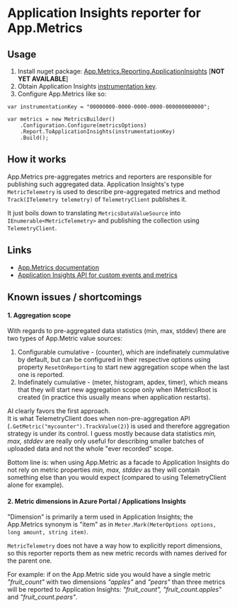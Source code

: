 # Application Insights reporter for App.Metrics

## Usage
1. Install nuget package: [App.Metrics.Reporting.ApplicationInsights](https://nuget.com) [**NOT YET AVAILABLE**]
2. Obtain Application Insights [instrumentation key](https://docs.microsoft.com/en-us/azure/azure-monitor/app/create-new-resource).
3. Configure App.Metrics like so:
```
var instrumentationKey = "00000000-0000-0000-0000-000000000000";

var metrics = new MetricsBuilder()
    .Configuration.Configure(metricsOptions)
    .Report.ToApplicationInsights(instrumentationKey)
    .Build();
```

## How it works
App.Metrics pre-aggregates metrics and reporters are responsible for publishing such aggregated data.
Application Insights's type `MetricTelemetry` is used to describe pre-aggregated metrics
and method `Track(ITelemetry telemetry)` of `TelemetryClient` publishes it.

It just boils down to translating `MetricsDataValueSource` into `IEnumerable<MetricTelemetry>` and publishing the collection using `TelemetryClient`.

## Links
* [App.Metrics documentation](https://www.app-metrics.io/)
* [Application Insights API for custom events and metrics](https://docs.microsoft.com/en-us/azure/azure-monitor/app/api-custom-events-metrics)

## Known issues / shortcomings

#### 1. Aggregation scope
With regards to pre-aggregated data statistics (min, max, stddev) there are two types of App.Metric value sources:

1. Configurable cumulative - (counter), which are indefinately cummulative by default, but can be configured in their respective options using property `ResetOnReporting` to start new aggregation scope when the last one is reported.
2. Indefinately cumulative - (meter, histogram, apdex, timer), which means that they will start new aggregation scope only when IMetricsRoot is created (in practice this usually means when application restarts).

AI clearly favors the first approach.<br/>
It is what TelemetryClient does when non-pre-aggregation API (`.GetMetric("mycounter").TrackValue(2)`) is used and therefore aggregation strategy is under its control.
I guess mostly because data statistics _min, max, stddev_ are really only useful for describing smaller batches of uploaded data and not the whole "ever recorded" scope.

Bottom line is: when using App.Metric as a facade to Application Insights do not rely on metric properties _min, max, stddev_ as they will contain something else than you would expect (compared to using TelemetryClient alone for example).

#### 2. Metric dimensions in Azure Portal / Applications Insights
"Dimension" is primarily a term used in Application Insights; the App.Metrics synonym is "item" as in `Meter.Mark(MeterOptions options, long amount, string item)`.

`MetricTelemetry` does not have a way how to explicitly report dimensions, so this reporter reports them as new metric records with names derived for the parent one.

For example: if on the App.Metric side you would have a single metric _"fruit_count"_ with two dimensions _"apples"_ and _"pears"_
than three metrics will be reported to Application Insights: _"fruit_count", "fruit_count.apples"_ and _"fruit_count.pears"_.